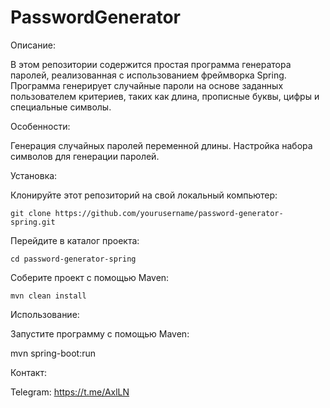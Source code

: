 # PasswordGenerator
Описание:

 В этом репозитории содержится простая программа генератора паролей, реализованная с использованием фреймворка Spring. Программа генерирует случайные пароли на основе заданных пользователем критериев, таких как длина, прописные буквы, цифры и специальные символы.

Особенности:

 Генерация случайных паролей переменной длины.
 Настройка набора символов для генерации паролей.

Установка:

Клонируйте этот репозиторий на свой локальный компьютер:

    git clone https://github.com/yourusername/password-generator-spring.git

Перейдите в каталог проекта:

    cd password-generator-spring

Соберите проект с помощью Maven:

    mvn clean install
    
Использование:

 Запустите программу с помощью Maven:

   mvn spring-boot:run

Контакт:

Telegram: https://t.me/AxlLN
